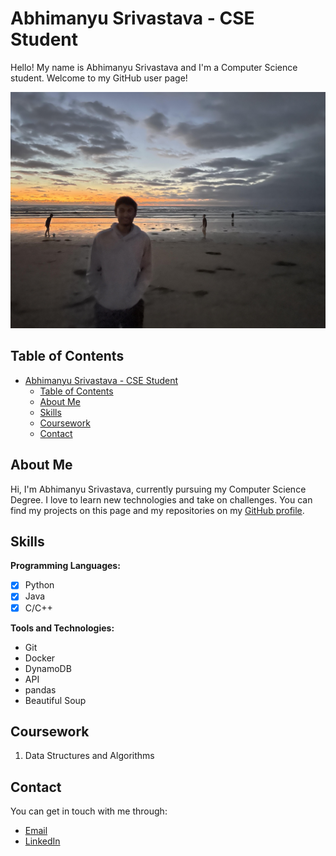 
# Abhimanyu Srivastava - CSE Student

Hello! My name is Abhimanyu Srivastava and I'm a Computer Science student. Welcome to my GitHub user page!

![Profile Picture](./screenshots/profile_picture.jpg)

## Table of Contents

- [Abhimanyu Srivastava - CSE Student](#abhimanyu-srivastava---cse-student)
  - [Table of Contents](#table-of-contents)
  - [About Me](#about-me)
  - [Skills](#skills)
  - [Coursework](#coursework)
  - [Contact](#contact)

## About Me

Hi, I'm Abhimanyu Srivastava, currently pursuing my  Computer Science Degree. I love to learn new technologies and take on challenges. You can find my projects on this page and my repositories on my [GitHub profile](https://github.com/a6srivastava).

## Skills

**Programming Languages:**

- [x] Python
- [x] Java
- [x] C/C++

**Tools and Technologies:**

- Git
- Docker
- DynamoDB
- API
- pandas
- Beautiful Soup


## Coursework

1. Data Structures and Algorithms

## Contact

You can get in touch with me through:

- [Email](a6srivastava@ucsd.edu)
- [LinkedIn](https://www.linkedin.com/in/abhimanyu-srivastava-879737194/)
